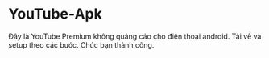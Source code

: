 # YouTube-Apk
Đây là YouTube Premium không quảng cáo cho điện thoại android.
Tải về và setup theo các bước.
Chúc bạn thành công.
